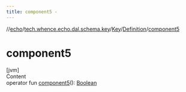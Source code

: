 ```yaml
---
title: component5 -
---
```

//[echo](../../../index.md)/[tech.whence.echo.dal.schema.key](../../index.md)/[Key](../index.md)/[Definition](index.md)/[component5](component5.md)



# component5  
[jvm]  
Content  
operator fun [component5](component5.md)(): [Boolean](https://kotlinlang.org/api/latest/jvm/stdlib/kotlin/-boolean/index.html)  



